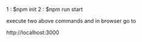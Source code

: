 1 : $npm init
2 : $npm run start

execute two above commands and in browser go to 

http://localhost:3000
